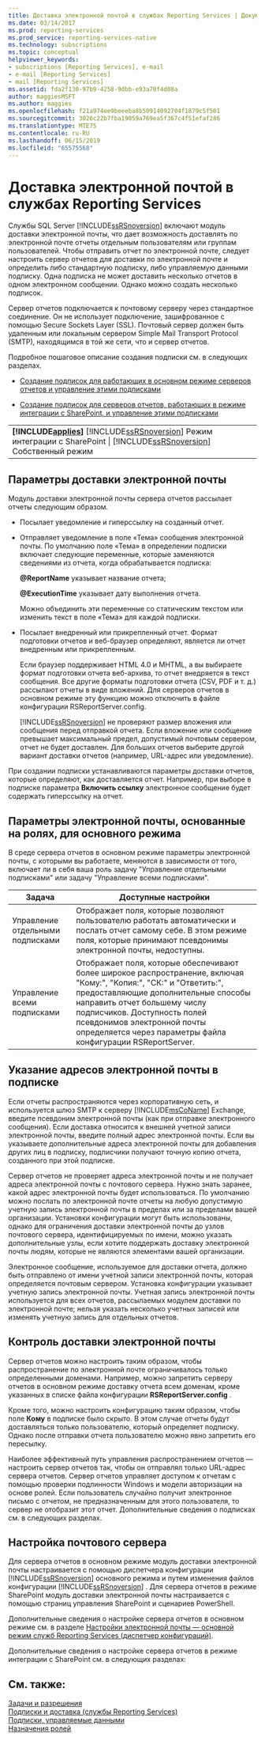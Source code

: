```yaml
---
title: Доставка электронной почтой в службах Reporting Services | Документы Майкрософт
ms.date: 03/14/2017
ms.prod: reporting-services
ms.prod_service: reporting-services-native
ms.technology: subscriptions
ms.topic: conceptual
helpviewer_keywords:
- subscriptions [Reporting Services], e-mail
- e-mail [Reporting Services]
- mail [Reporting Services]
ms.assetid: fda2f130-97b9-4258-9dbb-e93a70f4d08a
author: maggiesMSFT
ms.author: maggies
ms.openlocfilehash: f21a974ee9beeeba8b50914092704f1879c5f501
ms.sourcegitcommit: 3026c22b7fba19059a769ea5f367c4f51efaf286
ms.translationtype: MTE75
ms.contentlocale: ru-RU
ms.lasthandoff: 06/15/2019
ms.locfileid: "65575568"
---
```

# <a name="e-mail-delivery-in-reporting-services"></a>Доставка электронной почтой в службах Reporting Services
  Службы SQL Server [!INCLUDE[ssRSnoversion](../../includes/ssrsnoversion-md.md)] включают модуль доставки электронной почты, что дает возможность доставлять по электронной почте отчеты отдельным пользователям или группам пользователей. Чтобы отправить отчет по электронной почте, следует настроить сервер отчетов для доставки по электронной почте и определить либо стандартную подписку, либо управляемую данными подписку. Одна подписка не может доставить несколько отчетов в одном электронном сообщении. Однако можно создать несколько подписок.  
  
 Сервер отчетов подключается к почтовому серверу через стандартное соединение. Он не использует подключение, зашифрованное с помощью Secure Sockets Layer (SSL). Почтовый сервер должен быть удаленным или локальным сервером Simple Mail Transport Protocol (SMTP), находящимся в той же сети, что и сервер отчетов.  
  
 Подробное пошаговое описание создания подписки см. в следующих разделах.  
  
-   [Создание подписок для работающих в основном режиме серверов отчетов и управление этими подписками](../../reporting-services/subscriptions/create-and-manage-subscriptions-for-native-mode-report-servers.md)  
  
-   [Создание подписок для серверов отчетов, работающих в режиме интеграции с SharePoint, и управление этими подписками](../../reporting-services/subscriptions/create-and-manage-subscriptions-for-sharepoint-mode-report-servers.md)  
  
||  
|-|  
|**[!INCLUDE[applies](../../includes/applies-md.md)]** [!INCLUDE[ssRSnoversion](../../includes/ssrsnoversion-md.md)] Режим интеграции с SharePoint &#124; [!INCLUDE[ssRSnoversion](../../includes/ssrsnoversion-md.md)] Собственный режим|  
  
## <a name="e-mail-delivery-options"></a>Параметры доставки электронной почты  
 Модуль доставки электронной почты сервера отчетов рассылает отчеты следующим образом.  
  
-   Посылает уведомление и гиперссылку на созданный отчет.  
  
-   Отправляет уведомление в поле «Тема» сообщения электронной почты. По умолчанию поле «Тема» в определении подписки включает следующие переменные, которые заменяются сведениями из отчета, когда обрабатывается подписка:  
  
     **@ReportName** указывает название отчета;  
  
     **@ExecutionTime** указывает дату выполнения отчета.  
  
     Можно объединить эти переменные со статическим текстом или изменить текст в поле «Тема» для каждой подписки.  
  
-   Посылает внедренный или прикрепленный отчет. Формат подготовки отчетов и веб-браузер определяют, является ли отчет внедренным или прикрепленным.  
  
     Если браузер поддерживает HTML 4.0 и MHTML, а вы выбираете формат подготовки отчета веб-архива, то отчет внедряется в текст сообщения. Все другие форматы подготовки отчета (CSV, PDF и т. д.) рассылают отчеты в виде вложений. Для серверов отчетов в основном режиме эту функцию можно отключить в файле конфигурации RSReportServer.config.  
  
     [!INCLUDE[ssRSnoversion](../../includes/ssrsnoversion-md.md)] не проверяют размер вложения или сообщения перед отправкой отчета. Если вложение или сообщение превышает максимальный предел, допустимый почтовым сервером, отчет не будет доставлен. Для больших отчетов выберите другой вариант доставки отчетов (например, URL-адрес или уведомление).  
  
 При создании подписки устанавливаются параметры доставки отчетов, которые определяют, как доставляется отчет. Например, при выборе в подписке параметра **Включить ссылку** электронное сообщение будет содержать гиперссылку на отчет.  
  
## <a name="native-mode-role-based-e-mail-settings"></a>Параметры электронной почты, основанные на ролях, для основного режима  
 В среде сервера отчетов в основном режиме параметры электронной почты, с которыми вы работаете, меняются в зависимости от того, включает ли в себя ваша роль задачу "Управление отдельными подписками" или задачу "Управление всеми подписками".  
  
|Задача|Доступные настройки|  
|----------|------------------------|  
|Управление отдельными подписками|Отображает поля, которые позволяют пользователю работать автоматически и послать отчет самому себе. В этом режиме поля, которые принимают псевдонимы электронной почты, недоступны.|  
|Управление всеми подписками|Отображает поля, которые обеспечивают более широкое распространение, включая "Кому:", "Копия:", "СК:" и "Ответить:", предоставляющие дополнительные способы направить отчет большему числу подписчиков. Доступность полей псевдонимов электронной почты определяется через параметры файла конфигурации RSReportServer.|  
  
## <a name="specifying-e-mail-addresses-in-a-subscription"></a>Указание адресов электронной почты в подписке  
 Если отчеты распространяются через корпоративную сеть, и используется шлюз SMTP к серверу [!INCLUDE[msCoName](../../includes/msconame-md.md)] Exchange, введите псевдоним электронной почты (как при отправке электронного сообщения). Если доставка относится к внешней учетной записи электронной почты, введите полный адрес электронной почты. Если вы указываете дополнительные адреса электронной почты для добавления других лиц в подписку, подписчики получают точную копию отчета, созданного при этой подписке.  
  
 Сервер отчетов не проверяет адреса электронной почты и не получает адреса электронной почты с почтового сервера. Нужно знать заранее, какой адрес электронной почты будет использоваться. По умолчанию можно послать по электронной почте отчеты на любую допустимую учетную запись электронной почты в пределах или за пределами вашей организации. Установки конфигурации могут быть использованы, однако для ограничения доставки электронной почты до узлов почтового сервера, идентифицируемых по имени, можно указать дополнительные узлы, если хотите поддержать доставку электронной почты людям, которые не являются элементами вашей организации.  
  
 Электронное сообщение, используемое для доставки отчета, должно быть отправлено от имени учетной записи электронной почты, которая определяется почтовым сервером. Установка конфигурации указывает учетную запись электронной почты. Учетная запись электронной почты используется для всех отчетов, рассылаемых модулем доставки по электронной почте; нельзя указать несколько учетных записей или изменять учетную запись для отдельных отчетов.  
  
## <a name="controlling-e-mail-delivery"></a>Контроль доставки электронной почты  
 Сервер отчетов можно настроить таким образом, чтобы распространение по электронной почте ограничивалось только определенными доменами. Например, можно запретить серверу отчетов в основном режиме доставку отчета всем доменам, кроме указанных в списке файла конфигурации **RSReportServer.config** .  
  
 Кроме того, можно настроить конфигурацию таким образом, чтобы поле **Кому** в подписке было скрыто. В этом случае отчеты будут доставляться только пользователю, который определяет подписку. Однако после отправки отчета пользователю можно явно запретить его пересылку.  
  
 Наиболее эффективный путь управления распространением отчетов — настроить сервер отчетов так, чтобы он отправлял только URL-адрес сервера отчетов. Сервер отчетов управляет доступом к отчетам с помощью проверки подлинности Windows и модели авторизации на основе ролей. Если пользователь случайно получит электронное письмо с отчетом, не предназначенным для этого пользователя, то сервер не отобразит этот отчет. Дополнительные сведения о подписках см. в следующих разделах.  
  
## <a name="e-mail-server-configuration"></a>Настройка почтового сервера  
 Для сервера отчетов в основном режиме модуль доставки электронной почты настраивается с помощью диспетчера конфигурации [!INCLUDE[ssRSnoversion](../../includes/ssrsnoversion-md.md)] основного режима и путем изменения файлов конфигурации [!INCLUDE[ssRSnoversion](../../includes/ssrsnoversion-md.md)] . Для сервера отчетов в режиме SharePoint модуль доставки электронной почты настраивается с помощью страниц управления SharePoint и сценариев PowerShell.  
  
 
 Дополнительные сведения о настройке сервера отчетов в основном режиме см. в разделе [Настройки электронной почты — основной режим служб Reporting Services (диспетчер конфигураций)](../install-windows/e-mail-settings-reporting-services-native-mode-configuration-manager.md).
 
 
 Дополнительные сведения о настройке сервера отчетов в режиме интеграции с SharePoint см. в следующих разделах:  
  
  
## <a name="see-also"></a>См. также:  
 [Задачи и разрешения](../../reporting-services/security/tasks-and-permissions.md)   
 [Подписки и доставка (службы Reporting Services)](../../reporting-services/subscriptions/subscriptions-and-delivery-reporting-services.md)   
 [Подписки, управляемые данными](../../reporting-services/subscriptions/data-driven-subscriptions.md)   
 [Назначения ролей](../../reporting-services/security/role-assignments.md)  
  
  
